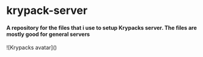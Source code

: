 # krypack-server
<h4>A repository for the files that i use to setup Krypacks server. The files are mostly good for general servers</h4>
![Krypacks avatar]()
